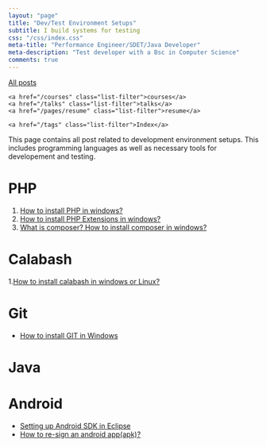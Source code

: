 ```yaml
---
layout: "page"
title: "Dev/Test Environment Setups"
subtitle: I build systems for testing
css: "/css/index.css"
meta-title: "Performance Engineer/SDET/Java Developer"
meta-description: "Test developer with a Bsc in Computer Science"
comments: true
---
```

<div class="list-filters">
    <a href="/" class="list-filter filter-selected">All posts</a>

    <a href="/courses" class="list-filter">courses</a>
	<a href="/talks" class="list-filter">talks</a>
    <a href="/pages/resume" class="list-filter">resume</a>

    <a href="/tags" class="list-filter">Index</a>
</div>

This page contains all post related to development environment setups. This includes programming languages as well as necessary tools for developement and testing.

# PHP
1. [How to install PHP in windows?](http://shantonusarker.blogspot.com/2014/03/install-php-apache-windows.html)
2. [How to install PHP Extensions in windows?](http://shantonusarker.blogspot.com/2014/03/php-extensions.html)
3. [What is composer? How to install composer in windows?](http://shantonusarker.blogspot.com/2014/03/composer-dependency-manager-php.html)

# Calabash
 1.[How to install calabash in windows or Linux?](http://shantonusarker.blogspot.com/2013/11/install-calabash-windows-Linux.html)

# Git
- [How to install GIT in Windows](http://shantonusarker.blogspot.com/2014/04/how-to-install-git-in-windows.html)

# Java 

# Android
 - [Setting up Android SDK in Eclipse](http://shantonusarker.blogspot.com/2013/06/setting-up-android-sdk-in-eclipse.html)
 - [How to re-sign an android app(apk)?](http://shantonusarker.blogspot.com/2013/04/how-to-re-sign-android-appapk.html)
